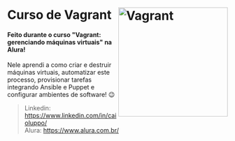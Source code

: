 # Curso de Vagrant <img align="right" alt="Vagrant" width="250" src="https://www.alura.com.br/assets/api/cursos/vagrant-gerenciando-maquinas-virtuais.svg">
#### Feito durante o curso "Vagrant: gerenciando máquinas virtuais" na Alura!

Nele aprendi a como criar e destruir máquinas virtuais, automatizar este processo, provisionar tarefas integrando Ansible e Puppet e configurar ambientes de software! 😉
<br>
>Linkedin: https://www.linkedin.com/in/caioluppo/<br>
>Alura: https://www.alura.com.br/
